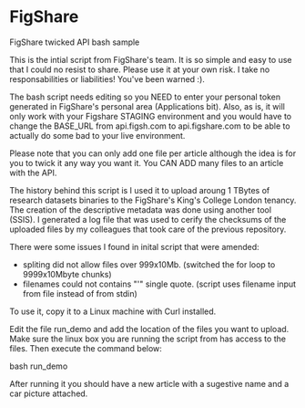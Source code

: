 # FigShare
FigShare twicked API bash sample

This is the intial script from FigShare's team. It is so simple and easy to use that I could no resist to share. Please use it at your own risk. I take no responsabilities or liabilities! You've been warned :).

The bash script needs editing so you NEED to enter your personal token generated in FigShare's personal area (Applications bit). Also, as is, it will only work with your Figshare STAGING environment and you would have to change the BASE_URL from api.figsh.com to api.figshare.com to be able to actually do some bad to your live environment.

Please note that you can only add one file per article although the idea is for you to twick it any way you want it. You CAN ADD many files to an article with the API.

The history behind this script is I used it to upload aroung 1 TBytes of research datasets binaries to the FigShare's King's College London tenancy. The creation of the descriptive metadata was done using another tool (SSIS). I generated a log file that was used to cerify the checksums of the uploaded files by my colleagues that took care of the previous repository.  

There were some issues I found in inital script  that were amended:
- spliting did not allow files over 999x10Mb. (switched the for loop to 9999x10Mbyte chunks)
- filenames could not contains "'" single quote. (script uses filename input from file instead of from stdin)

To use it, copy it to a Linux machine with Curl installed.

Edit the file run_demo and add the location of the files you want to upload. Make sure the linux box you are running the script from has access to the files.
Then execute the command below:

bash run_demo

After running it you should have a new article with a sugestive name and a car picture attached. 
